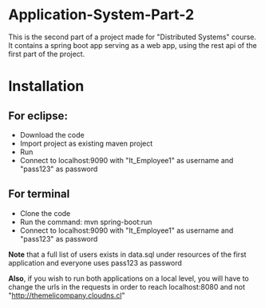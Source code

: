 # Application-System-Part-2
This is the second part of a project made for "Distributed Systems" course. It contains a spring boot app serving as a web app, using the rest api of the first part of the project.

# Installation

## For eclipse:
* Download the code
* Import project as existing maven project
* Run
* Connect to localhost:9090 with "It_Employee1" as username and "pass123" as password

## For terminal
* Clone the code
* Run the command: mvn spring-boot:run
* Connect to localhost:9090 with "It_Employee1" as username and "pass123" as password


**Note** that a full list of users exists in data.sql under resources of the first application and everyone uses pass123 as password

**Also**, if you wish to run both applications on a local level, you will have to change the urls in the requests in order to reach localhost:8080 and not "http://themelicompany.cloudns.cl"

